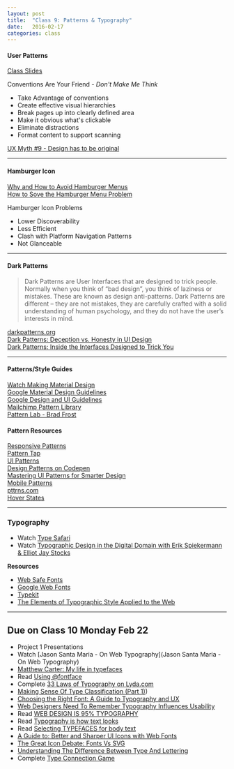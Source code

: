 ```yaml
---
layout: post
title:  "Class 9: Patterns & Typography"
date:   2016-02-17
categories: class
---
```


#### User Patterns
[Class Slides](https://www.dropbox.com/s/wfyndcckmo0qaur/patterns.pdf?dl=0)

Conventions Are Your Friend - <em>Don't Make Me Think</em>   

* Take Advantage of conventions
* Create effective visual hierarchies
* Break pages up into clearly defined area
* Make it obvious what's clickable
* Eliminate distractions
* Format content to support scanning

[UX Myth #9 - Design has to be original](http://uxmyths.com/post/712377283/myth-9-design-has-to-be-original)


---

#### Hamburger Icon  

[Why and How to Avoid Hamburger Menus](https://lmjabreu.com/post/why-and-how-to-avoid-hamburger-menus/)  
[How to Sove the Hamburger Menu Problem](http://www.webdesignerdepot.com/2014/06/how-to-solve-the-hamburger-icon-problem/)  

Hamburger Icon Problems

* Lower Discoverability  
*  Less Efficient
*  Clash with Platform Navigation Patterns
*  Not Glanceable


---

#### Dark Patterns
>Dark Patterns are User Interfaces that are designed to trick people. Normally when you think of “bad design”, you think of laziness or mistakes. These are known as design anti-patterns. Dark Patterns are different – they are not mistakes, they are carefully crafted with a solid understanding of human psychology, and they do not have the user’s interests in mind.  

[darkpatterns.org](http://darkpatterns.org/)  
[Dark Patterns: Deception vs. Honesty in UI Design](http://alistapart.com/article/dark-patterns-deception-vs.-honesty-in-ui-design)  
[Dark Patterns: Inside the Interfaces Designed to Trick You](http://www.theverge.com/2013/8/29/4640308/dark-patterns-inside-the-interfaces-designed-to-trick-you)

---

#### Patterns/Style Guides
[Watch Making Material Design](https://design.google.com/videos/making-material-design/)  
[Google Material Design Guidelines](https://www.google.com/design/spec/material-design/introduction.html)  
[Google Design and UI Guidelines](https://developers.google.com/web/fundamentals/design-and-ui/?hl=en)  
[Mailchimp Pattern Library](http://ux.mailchimp.com/patterns)  
[Pattern Lab - Brad Frost](http://patternlab.io/)  


#### Pattern Resources
[Responsive Patterns](https://bradfrost.github.io/this-is-responsive/patterns.html)  
[Pattern Tap](http://zurb.com/patterntap)  
[UI Patterns](http://ui-patterns.com)  
[Design Patterns on Codepen](http://codepen.io/patterns/)  
[Mastering UI Patterns for Smarter Design](http://www.awwwards.com/mastering-ui-patterns-for-smarter-design.html)   
[Mobile Patterns](http://www.mobile-patterns.com/)  
[pttrns.com](http://pttrns.com/)  
[Hover States](http://hoverstat.es/)  


---

### Typography
* Watch [Type Safari](https://www.youtube.com/watch?v=lnhBgpd0y1Q)  
* Watch [Typographic Design in the Digital Domain with Erik Spiekermann & Elliot Jay Stocks](https://www.youtube.com/watch?v=SG0Ou07IDhQ)  

**Resources**  

* [Web Safe Fonts](http://www.w3schools.com/cssref/css_websafe_fonts.asp)  
* [Google Web Fonts](https://www.google.com/fonts)  
* [Typekit](https://typekit.com/fonts)  
* [The Elements of Typographic Style Applied to the Web](http://webtypography.net/toc/)


---


Due on Class 10 Monday Feb 22
------
* Project 1 Presentations
* Watch [Jason Santa Maria - On Web Typography](Jason Santa Maria - On Web Typography)
* [Matthew Carter: My life in typefaces](https://www.ted.com/talks/matthew_carter_my_life_in_typefaces?language=en)  
* Read [Using @fontface](https://css-tricks.com/snippets/css/using-font-face/)  
* Complete [33 Laws of Typography on Lyda.com](http://www.lynda.com/Design-Page-Layout-tutorials/Introduction/147012/360824-4.html)
* [Making Sense Of Type Classification (Part 1)](https://www.smashingmagazine.com/2013/04/making-sense-type-classification-part-1/))  
* [Choosing the Right Font: A Guide to Typography and UX](https://www.usertesting.com/blog/2014/08/06/choosing-the-right-font-a-guide-to-typography-and-user-experience/)  
* [Web Designers Need To Remember Typography Influences Usability](http://blog.usabilla.com/web-designers-need-to-remember-typography-influences-usability/)  
* Read [WEB DESIGN IS 95% TYPOGRAPHY](https://ia.net/know-how/the-web-is-all-about-typography-period)  
* Read [Typography is how text looks](http://practice.typekit.com/lesson/typography-is-how-text-looks/)  
* Read [Selecting TYPEFACES for body text](http://practice.typekit.com/lesson/selecting-typefaces-for-body-text/)
* [A Guide to: Better and Sharper UI Icons with Web Fonts](http://www.hongkiat.com/blog/webfont-icons/)
* [The Great Icon Debate: Fonts Vs SVG](http://www.sitepoint.com/icon-fonts-vs-svg-debate/)  
* [Understanding The Difference Between Type And Lettering](https://www.smashingmagazine.com/2013/01/understanding-difference-between-type-and-lettering/)  
* Complete [Type Connection Game](http://www.typeconnection.com/)  
